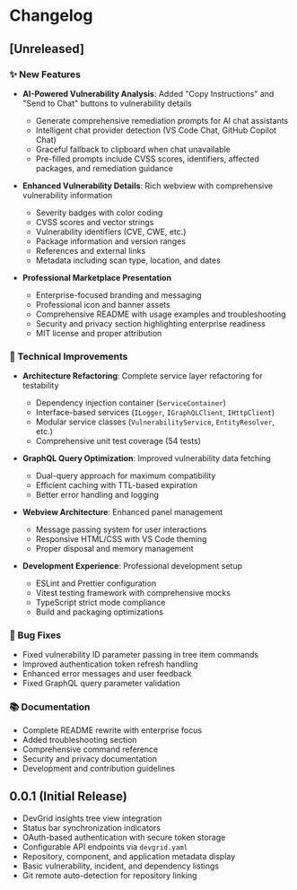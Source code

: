 # Changelog

## [Unreleased]

### ✨ New Features

- **AI-Powered Vulnerability Analysis**: Added "Copy Instructions" and "Send to Chat" buttons to vulnerability details
  - Generate comprehensive remediation prompts for AI chat assistants
  - Intelligent chat provider detection (VS Code Chat, GitHub Copilot Chat)
  - Graceful fallback to clipboard when chat unavailable
  - Pre-filled prompts include CVSS scores, identifiers, affected packages, and remediation guidance

- **Enhanced Vulnerability Details**: Rich webview with comprehensive vulnerability information
  - Severity badges with color coding
  - CVSS scores and vector strings
  - Vulnerability identifiers (CVE, CWE, etc.)
  - Package information and version ranges
  - References and external links
  - Metadata including scan type, location, and dates

- **Professional Marketplace Presentation**
  - Enterprise-focused branding and messaging
  - Professional icon and banner assets
  - Comprehensive README with usage examples and troubleshooting
  - Security and privacy section highlighting enterprise readiness
  - MIT license and proper attribution

### 🔧 Technical Improvements

- **Architecture Refactoring**: Complete service layer refactoring for testability
  - Dependency injection container (`ServiceContainer`)
  - Interface-based services (`ILogger`, `IGraphQLClient`, `IHttpClient`)
  - Modular service classes (`VulnerabilityService`, `EntityResolver`, etc.)
  - Comprehensive unit test coverage (54 tests)

- **GraphQL Query Optimization**: Improved vulnerability data fetching
  - Dual-query approach for maximum compatibility
  - Efficient caching with TTL-based expiration
  - Better error handling and logging

- **Webview Architecture**: Enhanced panel management
  - Message passing system for user interactions
  - Responsive HTML/CSS with VS Code theming
  - Proper disposal and memory management

- **Development Experience**: Professional development setup
  - ESLint and Prettier configuration
  - Vitest testing framework with comprehensive mocks
  - TypeScript strict mode compliance
  - Build and packaging optimizations

### 🐛 Bug Fixes

- Fixed vulnerability ID parameter passing in tree item commands
- Improved authentication token refresh handling
- Enhanced error messages and user feedback
- Fixed GraphQL query parameter validation

### 📚 Documentation

- Complete README rewrite with enterprise focus
- Added troubleshooting section
- Comprehensive command reference
- Security and privacy documentation
- Development and contribution guidelines

## 0.0.1 (Initial Release)

- DevGrid insights tree view integration
- Status bar synchronization indicators
- OAuth-based authentication with secure token storage
- Configurable API endpoints via `devgrid.yaml`
- Repository, component, and application metadata display
- Basic vulnerability, incident, and dependency listings
- Git remote auto-detection for repository linking
